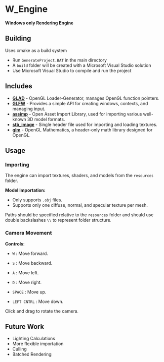 # W_Engine

**Windows only Rendering Engine**

## Building
Uses cmake as a build system

- Run `GenerateProject.BAT` in the main directory
- A `build` folder will be created with a Microsoft Visual Studio solution
- Use Microsoft Visual Studio to compile and run the project

## Includes

- [**GLAD**](https://glad.dav1d.de/) - OpenGL Loader-Generator, manages OpenGL function pointers.
- [**GLFW**](https://www.glfw.org/docs/3.3/quick.html) - Provides a simple API for creating windows, contexts, and managing input.
- [**assimp**](https://github.com/assimp/assimp) - Open Asset Import Library, used for importing various well-known 3D model formats.
- [**stb_image**](https://github.com/nothings/stb/tree/master) - Single header file used for importing and loading textures.
- [**glm**](https://github.com/g-truc/glm) - OpenGL Mathematics, a header-only math library designed for OpenGL.

## Usage

### Importing

The engine can import textures, shaders, and models from the `resources` folder.

**Model Importation:**
- Only supports `.obj` files.
- Supports only one diffuse, normal, and specular texture per mesh.

Paths should be specified relative to the `resources` folder and should use double backslashes `\\` to represent folder structure.

### Camera Movement

**Controls:**
- `W` : Move forward.
- `S` : Move backward.
- `A` : Move left.
- `D` : Move right.

- `SPACE` : Move up.
- `LEFT CNTRL` : Move down.

Click and drag to rotate the camera.

## Future Work

- Lighting Calculations
- More flexible importation
- Culling
- Batched Rendering
